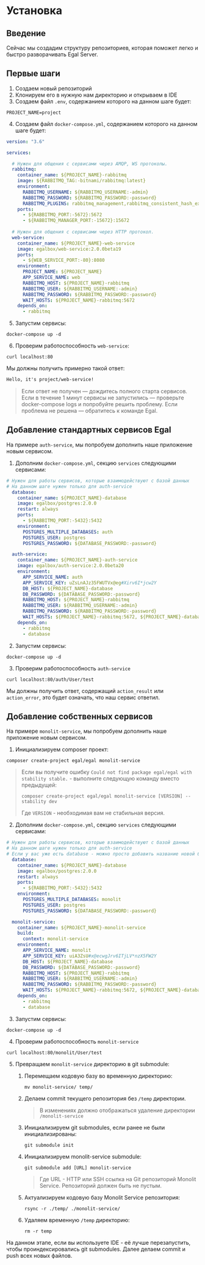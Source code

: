 # Установка

## Введение

Сейчас мы создадим структуру репозиториев, которая поможет легко и быстро разворачивать Egal Server.

## Первые шаги

1. Создаем новый репозиторий
2. Клонируем его в нужную нам директорию и открываем в IDE
3. Создаем файл `.env`, содержанием которого на данном шаге будет:

```dotenv
PROJECT_NAME=project
```

4. Создаем файл `docker-compose.yml`, содержанием которого на данном шаге будет:

```yaml
version: "3.6"

services:

  # Нужен для общения с сервисами через AMQP, WS протоколы. 
  rabbitmq: 
    container_name: ${PROJECT_NAME}-rabbitmq
    image: ${RABBITMQ_TAG:-bitnami/rabbitmq:latest}
    environment:
      RABBITMQ_USERNAME: ${RABBITMQ_USERNAME:-admin}
      RABBITMQ_PASSWORD: ${RABBITMQ_PASSWORD:-password}
      RABBITMQ_PLUGINS: rabbitmq_management,rabbitmq_consistent_hash_exchange
    ports:
      - ${RABBITMQ_PORT:-5672}:5672
      - ${RABBITMQ_MANAGER_PORT:-15672}:15672
      
  # Нужен для общения с сервисами через HTTP протокол.
  web-service: 
    container_name: ${PROJECT_NAME}-web-service
    image: egalbox/web-service:2.0.0beta19
    ports:
      - ${WEB_SERVICE_PORT:-80}:8080
    environment:
      PROJECT_NAME: ${PROJECT_NAME}
      APP_SERVICE_NAME: web
      RABBITMQ_HOST: ${PROJECT_NAME}-rabbitmq
      RABBITMQ_USER: ${RABBITMQ_USERNAME:-admin}
      RABBITMQ_PASSWORD: ${RABBITMQ_PASSWORD:-password}
      WAIT_HOSTS: ${PROJECT_NAME}-rabbitmq:5672
    depends_on:
      - rabbitmq
```

5. Запустим сервисы:

```shell
docker-compose up -d
```

6. Проверим работоспособность `web-service`:

```shell
curl localhost:80
```

Мы должны получить примерно такой ответ:

```html
Hello, it's project/web-service!
```

> Если ответ не получен — дождитесь полного старта сервисов.
> Если в течение 1 минут сервисы не запустились — проверьте docker-compose logs и попробуйте решить проблему.
> Если проблема не решена — обратитесь к команде Egal.

## Добавление стандартных сервисов Egal

На примере `auth-service`, мы попробуем дополнить наше приложение новым сервисом.

1. Дополним `docker-compose.yml`, секцию `services` следующими сервисами:

```yaml
# Нужен для работы сервисов, которые взаимодействуют с базой данных
# На данном шаге нужен только для auth-service
  database:
    container_name: ${PROJECT_NAME}-database
    image: egalbox/postgres:2.0.0
    restart: always
    ports:
      - ${RABBITMQ_PORT:-5432}:5432
    environment:
      POSTGRES_MULTIPLE_DATABASES: auth
      POSTGRES_USER: postgres
      POSTGRES_PASSWORD: ${DATABASE_PASSWORD:-password}

  auth-service:
    container_name: ${PROJECT_NAME}-auth-service
    image: egalbox/auth-service:2.0.0beta20
    environment:
      APP_SERVICE_NAME: auth
      APP_SERVICE_KEY: uZsLnAJz35FWUTVx@eg#Xirv6I*jcw2Y
      DB_HOST: ${PROJECT_NAME}-database
      DB_PASSWORD: ${DATABASE_PASSWORD:-password}
      RABBITMQ_HOST: ${PROJECT_NAME}-rabbitmq
      RABBITMQ_USER: ${RABBITMQ_USERNAME:-admin}
      RABBITMQ_PASSWORD: ${RABBITMQ_PASSWORD:-password}
      WAIT_HOSTS: ${PROJECT_NAME}-rabbitmq:5672, ${PROJECT_NAME}-database:5432
    depends_on:
      - rabbitmq
      - database
```

2. Запустим сервисы:

```shell
docker-compose up -d
```

3. Проверим работоспособность `auth-service`

```shell
curl localhost:80/auth/User/test
```

Мы должны получить ответ, содержащий `action_result` или `action_error`, это будет означать, что наш сервис ответил.

## Добавление собственных сервисов

На примере `monolit-service`, мы попробуем дополнить наше приложение новым сервисом.

1. Инициализируем composer проект:

```shell
composer create-project egal/egal monolit-service
```

> Если вы получите ошибку `Could not find package egal/egal with stability stable.` - выполните следующую команду вместо предыдущей:
> ```shell
> composer create-project egal/egal monolit-service [VERSION] --stability dev
> ```
> Где `VERSION` - необходимая вам не стабильная версия.

2. Дополним `docker-compose.yml`, секцию `services` следующими сервисами:

```yaml
# Нужен для работы сервисов, которые взаимодействуют с базой данных
# На данном шаге нужен только для auth-service
# Если у вас уже есть database - можно просто добавить название новой базы данных в POSTGRES_MULTIPLE_DATABASES переменной через запятую
  database:
    container_name: ${PROJECT_NAME}-database
    image: egalbox/postgres:2.0.0
    restart: always
    ports:
      - ${RABBITMQ_PORT:-5432}:5432
    environment:
      POSTGRES_MULTIPLE_DATABASES: monolit
      POSTGRES_USER: postgres
      POSTGRES_PASSWORD: ${DATABASE_PASSWORD:-password}

  monolit-service:
    container_name: ${PROJECT_NAME}-monolit-service
    build:
      context: monolit-service
    environment:
      APP_SERVICE_NAME: monolit
      APP_SERVICE_KEY: uiA3ZsU#x@ecwgJrv6ITjLV*nzX5FW2Y
      DB_HOST: ${PROJECT_NAME}-database
      DB_PASSWORD: ${DATABASE_PASSWORD:-password}
      RABBITMQ_HOST: ${PROJECT_NAME}-rabbitmq
      RABBITMQ_USER: ${RABBITMQ_USERNAME:-admin}
      RABBITMQ_PASSWORD: ${RABBITMQ_PASSWORD:-password}
      WAIT_HOSTS: ${PROJECT_NAME}-rabbitmq:5672, ${PROJECT_NAME}-database:5432
    depends_on:
      - rabbitmq
      - database
```

3. Запустим сервисы:

```shell
docker-compose up -d
```

4. Проверим работоспособность `monolit-service`

```shell
curl localhost:80/monolit/User/test
```

5. Превращаем `monolit-service` директорию в git submodule:

    1. Перемещаем кодовую базу во временную директорию:
        ```shell
        mv monolit-service/ temp/
        ```
    2. Делаем commit текущего репозитория без `/temp` директории.
       > В изменениях должно отображаться удаление директории `/monolit-service`
    3. Инициализируем git submodules, если ранее не были инициализированы:
        ```shell
        git submodule init
        ```
    4. Инициализируем monolit-service submodule:
        ```shell
        git submodule add [URL] monolit-service
        ```
        > Где URL - HTTP или SSH ссылка на Git репозиторий Monolit Service. Репозиторий должен быть не пустым.
    5. Актуализируем кодовую базу Monolit Service репозитория:
        ```shell
        rsync -r ./temp/ ./monolit-service/
        ```
    6. Удаляем временную `/temp` директорию:
        ```shell
        rm -r temp
        ```
       
На данном этапе, если вы используете IDE - её лучше перезапустить, чтобы проиндексировались git submodules.
Далее делаем commit и push всех новых файлов.
